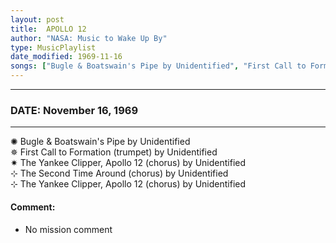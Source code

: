 ```yaml
---
layout: post
title:  APOLLO 12
author: "NASA: Music to Wake Up By"
type: MusicPlaylist
date_modified: 1969-11-16
songs: ["Bugle & Boatswain's Pipe by Unidentified", "First Call to Formation (trumpet) by Unidentified", "The Yankee Clipper, Apollo 12 (chorus) by Unidentified", "The Second Time Around (chorus) by Unidentified", "The Yankee Clipper, Apollo 12 (chorus) by Unidentified"]
---
```


----
### DATE: November 16, 1969
----
✺ Bugle & Boatswain's Pipe by Unidentified  &nbsp;<br />
✵ First Call to Formation (trumpet) by Unidentified  &nbsp;<br />
✷ The Yankee Clipper, Apollo 12 (chorus) by Unidentified  &nbsp;<br />
⊹ The Second Time Around (chorus) by Unidentified  &nbsp;<br />
⊹ The Yankee Clipper, Apollo 12 (chorus) by Unidentified

#### Comment:
* No mission comment



<br/>
<center>
	<a target="_blank"
	   href="https://twitter.com/intent/tweet?hashtags=Space,NASA,Playlist,NASAWakeupCalls,SpaceProgram&text=🚀 {{ page.author}}, '{{ page.songs.first }}' {{ page.title }}, {{ page.date | date: '%B %d, %Y' }}. {{ site.url }}{{ page.url }}&via=nasawakeupcalls"><i class="fab fa-twitter" alt="Tweet this page" style="font-size: 1.3em;"></i></a>
	&nbsp; 	<i class="fas fa-user-astronaut" style="font-size: 1.5em;"></i> &nbsp;
    <a id="custom_amazon_link"
       type="amzn" search="#"
       category="popular music">
    <i class="fab fa-amazon" style="font-size: 1.3em;"></i></a>
</center>

<!-- Randomly resolve an individual entry from a song array -->
<script src="/assets/javascript/seedrandom.min.js"></script>
<script>
  var wake_me_up = ["Bugle & Boatswain's Pipe by Unidentified", "First Call to Formation (trumpet) by Unidentified", "The Yankee Clipper, Apollo 12 (chorus) by Unidentified", "The Second Time Around (chorus) by Unidentified", "The Yankee Clipper, Apollo 12 (chorus) by Unidentified"];
  var prng = new Math.seedrandom();
  function randomSong() {
    song = wake_me_up[Math.floor(Math.random() * wake_me_up.length)];
    var amazon_link = document.getElementById("custom_amazon_link");
    amazon_link.setAttribute("search", song);
  }
  window.onload = randomSong();
</script>
